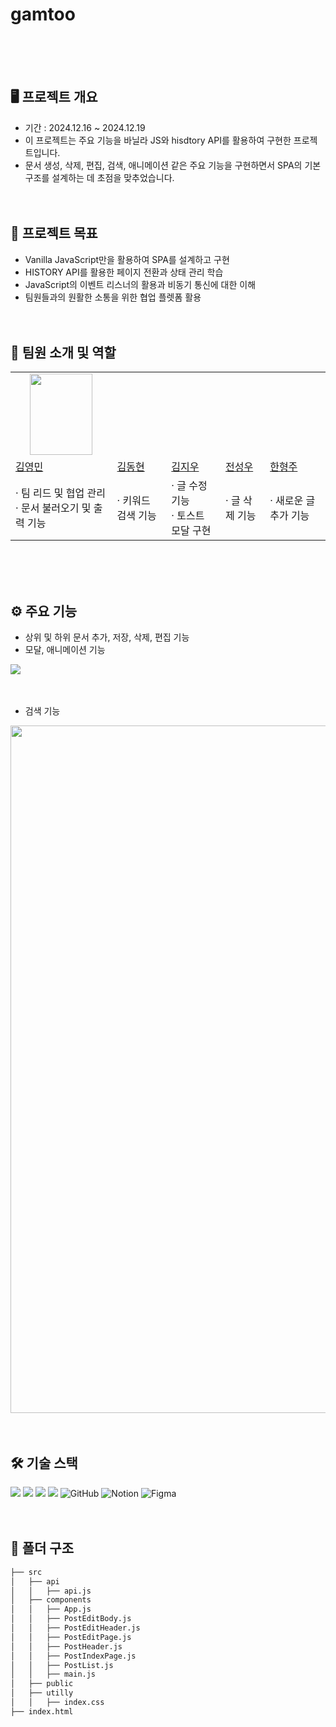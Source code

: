 # gamtoo

<br><br><br>

## 🖥️ 프로젝트 개요
- 기간 : 2024.12.16 ~ 2024.12.19
- 이 프로젝트는 주요 기능을 바닐라 JS와 hisdtory API를 활용하여 구현한 프로젝트입니다.
- 문서 생성, 삭제, 편집, 검색, 애니메이션 같은 주요 기능을 구현하면서 SPA의 기본 구조를 설계하는 데 초점을 맞추었습니다.
<br><br><br>

## 🎯 프로젝트 목표
- Vanilla JavaScript만을 활용하여 SPA를 설계하고 구현
- HISTORY API를 활용한 페이지 전환과 상태 관리 학습
- JavaScript의 이벤트 리스너의 활용과 비동기 통신에 대한 이해
- 팀원들과의 원활한 소통을 위한 협업 플렛폼 활용 
<br><br><br>

## 👥 팀원 소개 및 역할
<center>
<table>
  <tbody>
    <tr>
      <td align="center"><img src="https://github.com/user-attachments/assets/afbe467c-8dc7-4bbe-bb3b-6e4eab5f5536" width="100px;" height="130px"/></td>
    </tr>
    <center>
    <tr>
      <td><a href="https://github.com/kimyougmin">김영민</a></td>
      <td><a href="https://github.com/kdh990315">김동현</a></td>
      <td><a href="https://github.com/erase0250">김지우</a></td>
      <td><a href="https://github.com/Castillou">전성우</a></td>
      <td><a href="https://github.com/hhj4569">한형주</a></td>
    </tr>
      <tr>
      <td><a>· 팀 리드 및 협업 관리<br>· 문서 불러오기 및 출력 기능</a></td>
      <td><a>· 키워드 검색 기능</a></td>
      <td><a>· 글 수정 기능<br>· 토스트 모달 구현</a></td>
      <td><a>· 글 삭제 기능</a></td>
      <td><a>· 새로운 글 추가 기능</a></td>
    </tr>
  </tbody>
</table>
</center>
<br><br><br>

## ⚙️ 주요 기능
- 상위 및 하위 문서 추가, 저장, 삭제, 편집 기능
- 모달, 애니메이션 기능
<img src="https://github.com/user-attachments/assets/b667746a-67b8-4247-b9d7-517b223f0491"  />
<br><br><br>

- 검색 기능
<img src="https://github.com/user-attachments/assets/b6f70f95-92af-4484-b788-ee632b6b8fbf" width="1100" />
<br><br><br>

## 🛠️ 기술 스택
<img src="https://img.shields.io/badge/html5-E34F26?style=for-the-badge&logo=html5&logoColor=white"> <img src="https://img.shields.io/badge/css-1572B6?style=for-the-badge&logo=css3&logoColor=white"> <img src="https://img.shields.io/badge/javascript-F7DF1E?style=for-the-badge&logo=javascript&logoColor=black"> 
<img src="https://img.shields.io/badge/Vercel-%23000000?style=for-the-badge&logo=vercel&logoColor=white"/>
 <img alt="GitHub" src ="https://img.shields.io/badge/GitHub-181717.svg?&style=for-the-badge&logo=GitHub&logoColor=white"/> ![Notion](https://img.shields.io/badge/Notion-%23000000.svg?style=for-the-badge&logo=notion&logoColor=white) ![Figma](https://img.shields.io/badge/figma-%23F24E1E.svg?style=for-the-badge&logo=figma&logoColor=white)
<br><br><br>

## 📁 폴더 구조
```bash
├── src
│   ├── api
│   │   ├── api.js
│   ├── components
│   │   ├── App.js
│   │   ├── PostEditBody.js
│   │   ├── PostEditHeader.js
│   │   ├── PostEditPage.js
│   │   ├── PostHeader.js
│   │   ├── PostIndexPage.js
│   │   ├── PostList.js
│   │   ├── main.js            
│   ├── public
│   ├── utilly
│   │   ├── index.css
├── index.html
``` 
